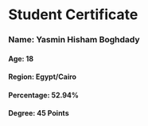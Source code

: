 # Student Certificate

<div class="student-id" >

  <h3 >Name: Yasmin Hisham Boghdady</h3>
  <h4>Age: 18</h4>
  <h4>Region: Egypt/Cairo</h4>
  <h4>Percentage: 52.94%</h4>
  <h4>Degree: 45 Points</h4>
  
</div>
